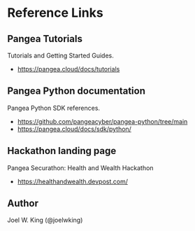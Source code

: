 # Reference Links


## Pangea Tutorials

Tutorials and Getting Started Guides.

* <https://pangea.cloud/docs/tutorials>

## Pangea Python documentation

Pangea Python SDK references.

* <https://github.com/pangeacyber/pangea-python/tree/main>
* <https://pangea.cloud/docs/sdk/python/>

## Hackathon landing page

Pangea Securathon: Health and Wealth Hackathon

* <https://healthandwealth.devpost.com/>

## Author

Joel W. King (@joelwking)
